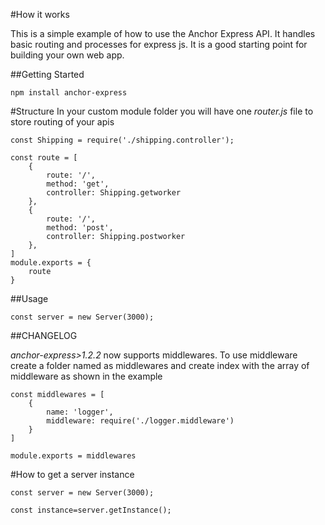 #How it works

This is a simple example of how to use the Anchor Express API. It handles basic routing and processes for express js. It is a good starting point for building your own web app.

##Getting Started

`npm install anchor-express`


#Structure
In your custom module folder you will have one _router.js_ file to store routing of your apis

```
const Shipping = require('./shipping.controller');

const route = [
    {
        route: '/',
        method: 'get',
        controller: Shipping.getworker
    },
    {
        route: '/',
        method: 'post',
        controller: Shipping.postworker
    },
]
module.exports = {
    route
}

```

##Usage
```
const server = new Server(3000);
```

##CHANGELOG

_anchor-express>1.2.2_ now supports middlewares. To use middleware create a folder named as middlewares and create index with the array of middleware as shown in the example

```
const middlewares = [
    {
        name: 'logger',
        middleware: require('./logger.middleware')
    }
]

module.exports = middlewares
```

#How to get a server instance

```
const server = new Server(3000);

const instance=server.getInstance();

```
